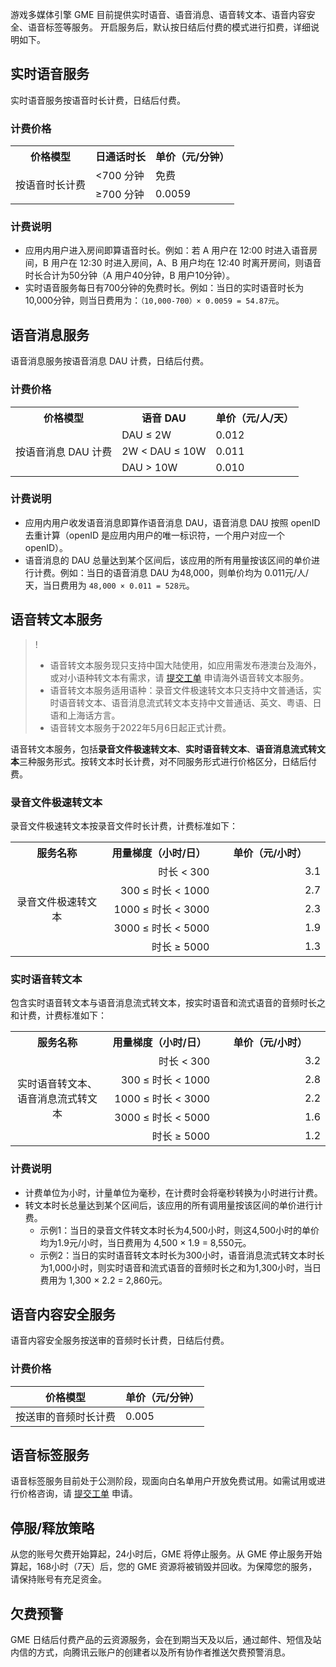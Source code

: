 游戏多媒体引擎 GME 目前提供实时语音、语音消息、语音转文本、语音内容安全、语音标签等服务。
开启服务后，默认按日结后付费的模式进行扣费，详细说明如下。

## 实时语音服务

实时语音服务按语音时长计费，日结后付费。

### 计费价格

<table>
   <tr>
      <th>价格模型</th>
      <th>日通话时长</th>
      <th>单价（元/分钟）</th>
   </tr>
   <tr>
      <td  rowspan="2">按语音时长计费</td>
      <td> <700 分钟</td>
      <td>免费</td>
   </tr>
   <tr>
      <td> ≥700 分钟</td>
      <td>0.0059 </td>
   </tr>
</table>   

### 计费说明

- 应用内用户进入房间即算语音时长。例如：若 A 用户在 12:00 时进入语音房间，B 用户在 12:30 时进入房间，A、B 用户均在 12:40 时离开房间，则语音时长合计为50分钟（A 用户40分钟，B 用户10分钟）。
- 实时语音服务每日有700分钟的免费时长。例如：当日的实时语音时长为10,000分钟，则当日费用为：`（10,000-700）× 0.0059 = 54.87元`。



## 语音消息服务

语音消息服务按语音消息 DAU 计费，日结后付费。

### 计费价格

<table>
   <tr>
      <th>价格模型</th>
      <th>语音 DAU</th>
      <th>单价（元/人/天）</th>
   </tr>
   <tr>
      <td  rowspan="8">按语音消息 DAU 计费</td>
      <td>DAU ≤ 2W</td>
      <td>0.012 </td>
   </tr>
   <tr>
      <td>2W < DAU ≤ 10W</td>
      <td>0.011 </td>
   </tr>
   <tr>
      <td>DAU > 10W</td>
      <td>0.010 </td>
   </tr>
</table>

### 计费说明

- 应用内用户收发语音消息即算作语音消息 DAU，语音消息 DAU 按照 openID 去重计算（openID 是应用内用户的唯一标识符，一个用户对应一个 openID）。
- 语音消息的 DAU 总量达到某个区间后，该应用的所有用量按该区间的单价进行计费。例如：当日的语音消息 DAU 为48,000，则单价均为 0.011元/人/天，当日费用为 `48,000 × 0.011 = 528元`。

## 语音转文本服务

> !
> - 语音转文本服务现只支持中国大陆使用，如应用需发布港澳台及海外，或对小语种转文本有需求，请 [提交工单](https://console.cloud.tencent.com/workorder/category?level1_id=438&level2_id=445&source=0&data_title=游戏多媒体引擎GME&step=1) 申请海外语音转文本服务。
> - 语音转文本服务适用语种：录音文件极速转文本只支持中文普通话，实时语音转文本、语音消息流式转文本支持中文普通话、英文、粤语、日语和上海话方言。
> - 语音转文本服务于2022年5月6日起正式计费。

语音转文本服务，包括**录音文件极速转文本**、**实时语音转文本**、**语音消息流式转文本**三种服务形式。按转文本时长计费，对不同服务形式进行价格区分，日结后付费。

### 录音文件极速转文本

录音文件极速转文本按录音文件时长计费，计费标准如下：


<table width="510" >
     <tr>
         <th width="150" align="center">服务名称</th>  
         <th width="180" align="center">用量梯度（小时/日）</th>  
         <th width="180" align="center">单价（元/小时）</th>  
     </tr>
  <tr>      
         <td rowspan="5" align="center">录音文件极速转文本</td>   
      <td align="right">时长 < 300</td>   
      <td align="right">3.1</td>   
     </tr> 
  <tr>
      <td align="right">300 ≤ 时长 < 1000</td>   
      <td align="right">2.7</td>
     </tr> 
  <tr>      
         <td align="right">1000 ≤ 时长 < 3000</td>   
      <td align="right">2.3</td>   
	</tr>		
	<tr>      
         <td align="right">3000 ≤ 时长 < 5000</td>   
      <td align="right">1.9</td>   
	</tr>	
	<tr>      
         <td align="right">时长 ≥ 5000</td>   
      <td align="right">1.3</td>   
	</tr>	
</table>



### 实时语音转文本

包含实时语音转文本与语音消息流式转文本，按实时语音和流式语音的音频时长之和计费，计费标准如下：


<table width="510" >
     <tr>
         <th width="150" align="center">服务名称</th>  
         <th width="180" align="center">用量梯度（小时/日）</th>  
         <th width="180" align="center">单价（元/小时）</th>  
     </tr>
  <tr>      
         <td rowspan="5" align="center">实时语音转文本、语音消息流式转文本</td>   
      <td align="right">时长 < 300</td>   
      <td align="right">3.2</td>   
     </tr> 
  <tr>
      <td align="right">300 ≤ 时长 < 1000</td>   
      <td align="right">2.8</td>
     </tr> 
  <tr>      
         <td align="right">1000 ≤ 时长 < 3000</td>   
      <td align="right">2.2</td>   
	</tr>		
	<tr>      
         <td align="right">3000 ≤ 时长 < 5000</td>   
      <td align="right">1.6</td>   
	</tr>	
	<tr>      
         <td align="right">时长 ≥ 5000</td>   
      <td align="right">1.2</td>   
	</tr>	
</table>



### 计费说明

- 计费单位为小时，计量单位为毫秒，在计费时会将毫秒转换为小时进行计费。
- 转文本时长总量达到某个区间后，该应用的所有调用量按该区间的单价进行计费。
  - 示例1：当日的录音文件转文本时长为4,500小时，则这4,500小时的单价均为1.9元/小时，当日费用为 4,500 × 1.9 = 8,550元。
  - 示例2：当日的实时语音转文本时长为300小时，语音消息流式转文本时长为1,000小时，则实时语音和流式语音的音频时长之和为1,300小时，当日费用为 1,300 × 2.2 = 2,860元。



## 语音内容安全服务

语音内容安全服务按送审的音频时长计费，日结后付费。

### 计费价格

| 价格模型             | 单价（元/分钟） |
| -------------------- | --------------- |
| 按送审的音频时长计费 | 0.005           |



## 语音标签服务

语音标签服务目前处于公测阶段，现面向白名单用户开放免费试用。如需试用或进行价格咨询，请 [提交工单](https://console.cloud.tencent.com/workorder/category?level1_id=438&level2_id=445&source=0&data_title=游戏多媒体引擎GME&step=1) 申请。

## 停服/释放策略

从您的账号欠费开始算起，24小时后，GME 将停止服务。从 GME 停止服务开始算起，168小时（7天）后，您的 GME 资源将被销毁并回收。为保障您的服务，请保持账号有充足资金。 

## 欠费预警

GME 日结后付费产品的云资源服务，会在到期当天及以后，通过邮件、短信及站内信的方式，向腾讯云账户的创建者以及所有协作者推送欠费预警消息。
